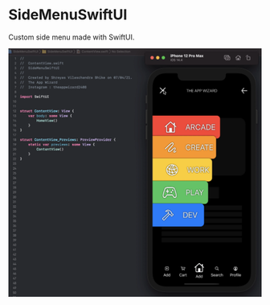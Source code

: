 # SideMenuSwiftUI
Custom side menu made with SwiftUI. 


![Image of Output](https://github.com/TheAppWizard/SideMenuSwiftUI/blob/main/Output.png)



